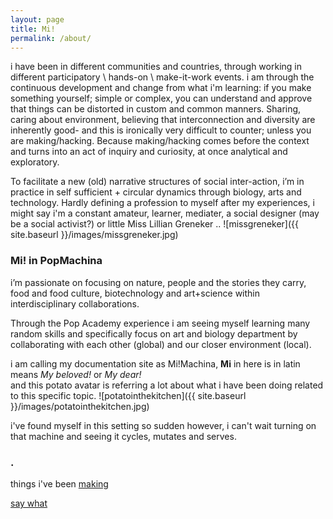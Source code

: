 ```yaml
---
layout: page
title: Mi! 
permalink: /about/
---
```


i have been in different communities and countries, through working in different participatory \ hands-on \ make-it-work events. i am through the continuous development and change from what i'm learning: if you make something yourself; simple or complex, you can understand and approve that things can be distorted in custom and common manners. Sharing, caring about environment, believing that interconnection and diversity are inherently good- and this is ironically very difficult to counter; unless you are making/hacking. Because making/hacking comes before the context and turns into an act of inquiry and curiosity, at once analytical and exploratory.  

To facilitate a new (old) narrative structures of social inter-action, i’m in practice in self sufficient + circular dynamics through biology, arts and technology. Hardly defining a profession to myself after my experiences, i might say i'm a constant amateur, learner, mediater, a social designer (may be a social activist?) or little Miss Lillian Greneker .. 
![missgreneker]({{ site.baseurl }}/images/missgreneker.jpg)



### Mi! in PopMachina

i’m passionate on focusing on nature, people and the stories they carry, food and food culture, biotechnology and art+science within interdisciplinary collaborations.

Through the Pop Academy experience i am seeing myself learning many random skills and specifically focus on art and biology department by collaborating with each other (global) and our closer environment (local).

i am calling my documentation site as Mi!Machina, **Mi** in here is in latin means _My beloved!_ or _My dear!_  
and this potato avatar is referring a lot about what i have been doing related to this specific topic. 
![potatointhekitchen]({{ site.baseurl }}/images/potatointhekitchen.jpg)
 

i've found myself in this setting so sudden however, i can't wait turning on that machine and seeing it cycles, mutates and serves.  


### .
things i've been [making](https://issuu.com/badedin/docs/0000)  

[say what](mailto:mydearmachina@gmail.com)
